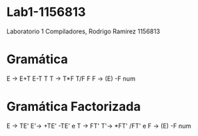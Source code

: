 # Lab1-1156813
Laboratorio 1 Compiladores, Rodrigo Ramirez 1156813

# Gramática

E -> E+T
     E-T
     T
T -> T*F
     T/F
     F
F -> (E)
     -F
     num
     
# Gramática Factorizada
E -> TE'
E'-> +TE'
     -TE'
     e
T -> FT'
T'-> *FT'
     /FT'
     e
F -> (E)
     -F
     num 
